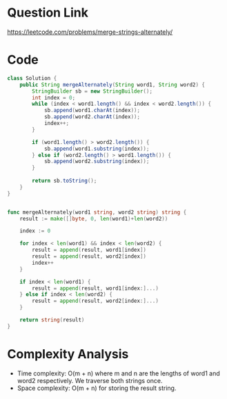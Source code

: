 # Question Link
https://leetcode.com/problems/merge-strings-alternately/

# Code

```java
class Solution {
    public String mergeAlternately(String word1, String word2) {
        StringBuilder sb = new StringBuilder();
        int index = 0;
        while (index < word1.length() && index < word2.length()) {
            sb.append(word1.charAt(index));
            sb.append(word2.charAt(index));
            index++;
        }

        if (word1.length() > word2.length()) {
            sb.append(word1.substring(index));
        } else if (word2.length() > word1.length()) {
            sb.append(word2.substring(index));
        }
        
        return sb.toString();
    }
}
```

```go

func mergeAlternately(word1 string, word2 string) string {
	result := make([]byte, 0, len(word1)+len(word2))

	index := 0

	for index < len(word1) && index < len(word2) {
		result = append(result, word1[index])
		result = append(result, word2[index])
		index++
	}

	if index < len(word1) {
		result = append(result, word1[index:]...)
	} else if index < len(word2) {
		result = append(result, word2[index:]...)
	}

	return string(result)
}
```

# Complexity Analysis
- Time complexity: O(m + n) where m and n are the lengths of word1 and word2 respectively. We traverse both strings once.
- Space complexity: O(m + n) for storing the result string.